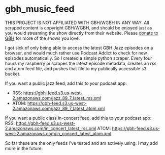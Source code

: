 # gbh_music_feed

THIS PROJECT IS NOT AFFILIATED WITH GBH/WGBH IN ANY WAY. All scraped content is copyright GBH/WGBH, and should be enjoyed just as you would streaming the show directly from their website. Please [donate to GBH](http://donate.wgbh.org) for more of the shows you love.

I got sick of only being able to access the latest GBH Jazz episodes on a browser, and would much rather use Podcast Addict to check for new episodes automatically. So I created a simple python scraper. Every four hours my raspberry pi scrapes the latest episode metadata, creates an rss and atom feed file, and pushes that file to my publically accessible s3 bucket.

If you want a public jazz feed, add this to your podcast app:
  - RSS: https://gbh-feed.s3.us-west-2.amazonaws.com/jazz_89_7_latest_rss.xml
  - ATOM: https://gbh-feed.s3.us-west-2.amazonaws.com/jazz_89_7_latest_atom.xml

If you want a public class in-concert feed, add this to your podcast app:
RSS: https://gbh-feed.s3.us-west-2.amazonaws.com/in_concert_latest_rss.xml
ATOM: https://gbh-feed.s3.us-west-2.amazonaws.com/in_concert_latest_atom.xml

So far these are the only feeds I've tested and am actively using. I may add more in the future.
